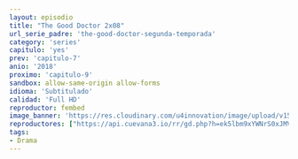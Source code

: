 ```yaml
---
layout: episodio
title: "The Good Doctor 2x08"
url_serie_padre: 'the-good-doctor-segunda-temporada'
category: 'series'
capitulo: 'yes'
prev: 'capitulo-7'
anio: '2018'
proximo: 'capitulo-9'
sandbox: allow-same-origin allow-forms
idioma: 'Subtitulado'
calidad: 'Full HD'
reproductor: fembed
image_banner: 'https://res.cloudinary.com/u4innovation/image/upload/v1560111093/goodd-dcotro-banner-min_tsja92.jpg'
reproductores: ["https://api.cuevana3.io/rr/gd.php?h=ek5lbm9xYWNrS0xJMVp5b21KREk0dFBLbjVkaHhkRGdrOG1jbnBpUnhhS1Z4NnA1bk02dzE1eXBmblovdDlEQzJybWFwSm1tbXRteHFabWdsdFdUeXRtU3FadVkyUT09"]
tags:
- Drama
---
```











